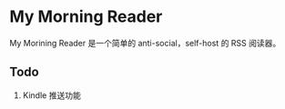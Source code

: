 # My Morning Reader

My Morining Reader 是一个简单的 anti-social，self-host 的 RSS 阅读器。

## Todo

1.  Kindle 推送功能
